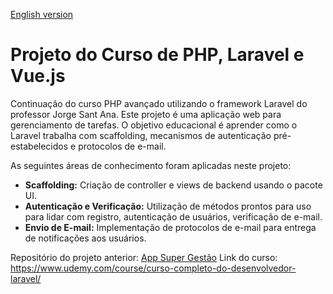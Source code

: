 [English version](README.md)

# Projeto do Curso de PHP, Laravel e Vue.js

Continuação do curso PHP avançado utilizando o framework Laravel do professor Jorge Sant Ana.
Este projeto é uma aplicação web para gerenciamento de tarefas. 
O objetivo educacional é aprender como o Laravel trabalha com scaffolding, mecanismos de autenticação pré-estabelecidos e protocolos de e-mail.

As seguintes áreas de conhecimento foram aplicadas neste projeto:

- **Scaffolding:** Criação de controller e views de backend usando o pacote UI.
- **Autenticação e Verificação:** Utilização de métodos prontos para uso para lidar com registro, autenticação de usuários, verificação de e-mail.
- **Envio de E-mail:** Implementação de protocolos de e-mail para entrega de notificações aos usuários.

Repositório do projeto anterior: [App Super Gestão](https://github.com/nomarine/app_super_gestao)
Link do curso: https://www.udemy.com/course/curso-completo-do-desenvolvedor-laravel/
